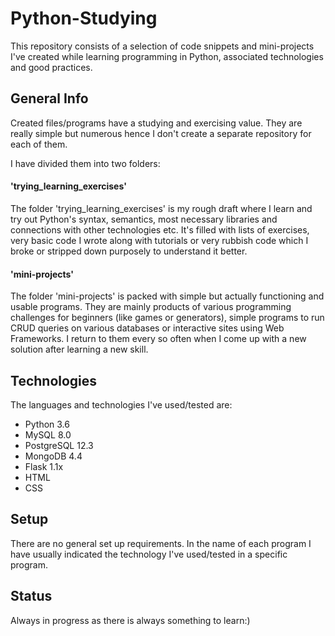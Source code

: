 # <h1> Python-Studying </h1>

This repository consists of a selection of code snippets and mini-projects I've created while learning programming in Python, associated technologies and good practices. 
 


<h2> General Info </h2> 

Created files/programs have a studying and exercising value. They are really simple but numerous hence I don't create a separate repository for each of them.

I have divided them into two folders:

<h4> 'trying_learning_exercises' </h4>

The folder 'trying_learning_exercises' is my rough draft where I learn and try out Python's syntax, semantics, most necessary libraries and connections with other technologies etc. It's filled with lists of exercises, very basic code I wrote along with tutorials or very rubbish code which I broke or stripped down purposely to understand it better. 

<h4> 'mini-projects' </h4>

The folder 'mini-projects' is packed with simple but actually functioning and usable programs. They are mainly products of various programming challenges for beginners (like games or generators), simple programs to run CRUD queries on various databases or interactive sites using Web Frameworks. I return to them every so often when I come up with a new solution after learning a new skill. 

<h2>Technologies</h2> 

The languages and technologies I've used/tested are:
- Python 3.6
- MySQL 8.0
- PostgreSQL 12.3
- MongoDB 4.4
- Flask 1.1x
- HTML
- CSS

<h2> Setup </h2> 

There are no general set up requirements. In the name of each program I have usually indicated the technology I've used/tested in a specific program.

<h2> Status </h2> 

Always in progress as there is always something to learn:)
